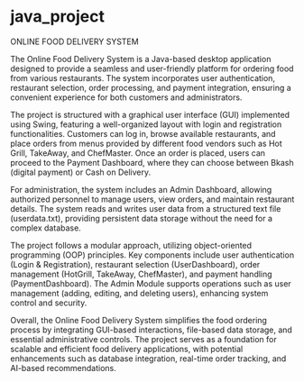 # java_project
ONLINE FOOD DELIVERY SYSTEM

The Online Food Delivery System is a Java-based desktop application designed to provide a seamless and user-friendly platform for ordering food from various restaurants. The system incorporates user authentication, restaurant selection, order processing, and payment integration, ensuring a convenient experience for both customers and administrators.

The project is structured with a graphical user interface (GUI) implemented using Swing, featuring a well-organized layout with login and registration functionalities. Customers can log in, browse available restaurants, and place orders from menus provided by different food vendors such as Hot Grill, TakeAway, and ChefMaster. Once an order is placed, users can proceed to the Payment Dashboard, where they can choose between Bkash (digital payment) or Cash on Delivery.

For administration, the system includes an Admin Dashboard, allowing authorized personnel to manage users, view orders, and maintain restaurant details. The system reads and writes user data from a structured text file (userdata.txt), providing persistent data storage without the need for a complex database.

The project follows a modular approach, utilizing object-oriented programming (OOP) principles. Key components include user authentication (Login & Registration), restaurant selection (UserDashboard), order management (HotGrill, TakeAway, ChefMaster), and payment handling (PaymentDashboard). The Admin Module supports operations such as user management (adding, editing, and deleting users), enhancing system control and security.

Overall, the Online Food Delivery System simplifies the food ordering process by integrating GUI-based interactions, file-based data storage, and essential administrative controls. The project serves as a foundation for scalable and efficient food delivery applications, with potential enhancements such as database integration, real-time order tracking, and AI-based recommendations. 
